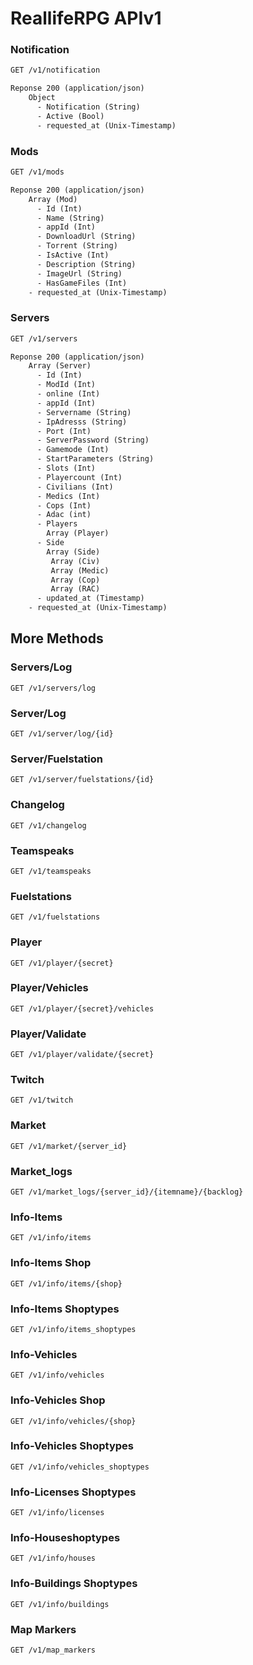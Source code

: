 # ReallifeRPG APIv1

### Notification

````html
GET /v1/notification

Reponse 200 (application/json)
	Object
      - Notification (String)
      - Active (Bool)
      - requested_at (Unix-Timestamp)
````

### Mods

```html
GET /v1/mods

Reponse 200 (application/json)
	Array (Mod)
      - Id (Int) 
      - Name (String)
      - appId (Int)
      - DownloadUrl (String)
      - Torrent (String)
      - IsActive (Int)
      - Description (String)
      - ImageUrl (String)
      - HasGameFiles (Int)
    - requested_at (Unix-Timestamp)
```

### Servers

```html
GET /v1/servers

Reponse 200 (application/json)
	Array (Server)
      - Id (Int) 
      - ModId (Int)
      - online (Int)
      - appId (Int)
      - Servername (String)
      - IpAdresss (String)
      - Port (Int)
      - ServerPassword (String)
      - Gamemode (Int)
      - StartParameters (String)
      - Slots (Int)
      - Playercount (Int)
      - Civilians (Int)
      - Medics (Int)
      - Cops (Int)
      - Adac (int)
      - Players 
		Array (Player)
      - Side
		Array (Side)
		 Array (Civ)
		 Array (Medic)
		 Array (Cop)
		 Array (RAC)
      - updated_at (Timestamp)
    - requested_at (Unix-Timestamp)
```

## More Methods

### Servers/Log

````
GET /v1/servers/log
````

### Server/Log

````
GET /v1/server/log/{id}
````

### Server/Fuelstation

`````
GET /v1/server/fuelstations/{id}
`````

### Changelog	

````
GET /v1/changelog
````

### Teamspeaks

````
GET /v1/teamspeaks
````

### Fuelstations

````
GET /v1/fuelstations
````

### Player

````
GET /v1/player/{secret}
````

### Player/Vehicles

````
GET /v1/player/{secret}/vehicles
````

### Player/Validate

````
GET /v1/player/validate/{secret}
````

### Twitch

````
GET /v1/twitch
````

### Market

````
GET /v1/market/{server_id}
````

### Market_logs

````
GET /v1/market_logs/{server_id}/{itemname}/{backlog}
````

### Info-Items

````
GET /v1/info/items
````

### Info-Items Shop

````
GET /v1/info/items/{shop}
````

### Info-Items Shoptypes

````
GET /v1/info/items_shoptypes
````

### Info-Vehicles

````
GET /v1/info/vehicles
````

### Info-Vehicles Shop

````
GET /v1/info/vehicles/{shop}
````

### Info-Vehicles Shoptypes

````
GET /v1/info/vehicles_shoptypes
````

### Info-Licenses Shoptypes

````
GET /v1/info/licenses
````

### Info-Houseshoptypes

````
GET /v1/info/houses
````

### Info-Buildings Shoptypes

````
GET /v1/info/buildings
````

### Map Markers

````
GET /v1/map_markers
````